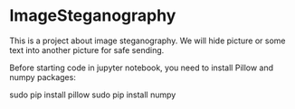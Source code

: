 # ImageSteganography
This is a project about image steganography. We will hide picture or some text into another picture for safe sending.

Before starting code in jupyter notebook, you need to install Pillow and numpy packages:

sudo pip install pillow
sudo pip install numpy

